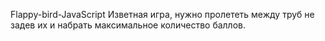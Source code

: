 Flappy-bird-JavaScript
Изветная игра, нужно пролететь между труб не задев их и набрать максимальное количество баллов.